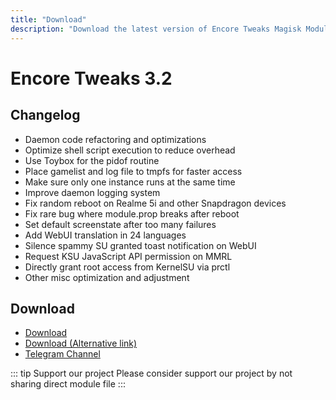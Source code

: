 ```yaml
---
title: "Download"
description: "Download the latest version of Encore Tweaks Magisk Module here"
---
```


# Encore Tweaks 3.2

## Changelog
- Daemon code refactoring and optimizations
- Optimize shell script execution to reduce overhead
- Use Toybox for the pidof routine
- Place gamelist and log file to tmpfs for faster access
- Make sure only one instance runs at the same time
- Improve daemon logging system
- Fix random reboot on Realme 5i and other Snapdragon devices
- Fix rare bug where module.prop breaks after reboot
- Set default screenstate after too many failures
- Add WebUI translation in 24 languages
- Silence spammy SU granted toast notification on WebUI
- Request KSU JavaScript API permission on MMRL
- Directly grant root access from KernelSU via prctl
- Other misc optimization and adjustment

## Download
- [Download](https://shrinkme.ink/DGeu2Yt)
- [Download (Alternative link)](https://sfl.gl/BjxAotB)
- [Telegram Channel](https://rem01schannel.t.me)

::: tip Support our project
Please consider support our project by not sharing direct module file
:::
